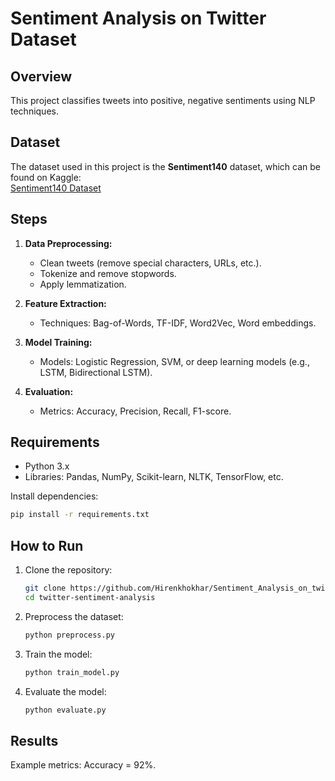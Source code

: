 # Sentiment Analysis on Twitter Dataset

## Overview
This project classifies tweets into positive, negative sentiments using NLP techniques.

## Dataset
The dataset used in this project is the **Sentiment140** dataset, which can be found on Kaggle:  
[Sentiment140 Dataset](https://www.kaggle.com/datasets/kazanova/sentiment140)

## Steps
1. **Data Preprocessing:**
   - Clean tweets (remove special characters, URLs, etc.).
   - Tokenize and remove stopwords.
   - Apply lemmatization.

2. **Feature Extraction:**
   - Techniques: Bag-of-Words, TF-IDF, Word2Vec, Word embeddings.

3. **Model Training:**
   - Models: Logistic Regression, SVM, or deep learning models (e.g., LSTM, Bidirectional LSTM).  

4. **Evaluation:**
   - Metrics: Accuracy, Precision, Recall, F1-score.


## Requirements
- Python 3.x
- Libraries: Pandas, NumPy, Scikit-learn, NLTK, TensorFlow, etc.

Install dependencies:
```bash
pip install -r requirements.txt
```

## How to Run
1. Clone the repository:
   ```bash
   git clone https://github.com/Hirenkhokhar/Sentiment_Analysis_on_twitter_dataset.git
   cd twitter-sentiment-analysis
   ```
2. Preprocess the dataset:
   ```bash
   python preprocess.py
   ```
3. Train the model:
   ```bash
   python train_model.py
   ```
4. Evaluate the model:
   ```bash
   python evaluate.py
   ```

## Results
Example metrics: Accuracy = 92%.

